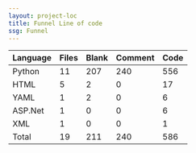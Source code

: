 ```yaml
---
layout: project-loc
title: Funnel Line of code
ssg: Funnel
---
```

<div class="table-responsive">
<table class="table">
<thead><tr>
<th>Language</th>
<th>Files</th>
<th>Blank</th>
<th>Comment</th>
<th>Code</th>
</tr></thead><tbody>
<tr><td>Python</td><td> 11</td><td> 207</td><td> 240</td><td> 556</td></tr>
<tr><td>HTML</td><td> 5</td><td> 2</td><td> 0</td><td> 17</td></tr>
<tr><td>YAML</td><td> 1</td><td> 2</td><td> 0</td><td> 6</td></tr>
<tr><td>ASP.Net</td><td> 1</td><td> 0</td><td> 0</td><td> 6</td></tr>
<tr><td>XML</td><td> 1</td><td> 0</td><td> 0</td><td> 1</td></tr>
<tr><td>Total</td><td>19</td><td>211</td><td>240</td><td>586</td></tr>
</tbody></table></div>
